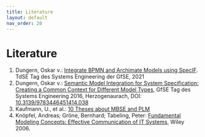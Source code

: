 ```yaml
---
title: Literature
layout: default
nav_order: 20
---
```


# Literature

1. Dungern, Oskar v.: <a href="https:specif.de/files/literature/TdSE-2021%20Dungern%20-%20Integrate%20BPMN%20and%20Archimate%20Models%20using%20SpecIF.pdf" target="_blank">Integrate BPMN and Archimate Models using SpecIF</a>. TdSE Tag des Systems Engineering der GfSE, 2021
1. Dungern, Oskar v.: <a href="https://www.researchgate.net/publication/310360106_Semantic_Model_Integration_for_System_Specification_Creating_a_Common_Context_for_Different_Model_Types" target="_blank">Semantic Model Integration for System Specification: Creating a Common Context for Different Model Types</a>, GfSE Tag des Systems Engineering 2016, Herzogenaurach, DOI: <a href="https://www.hanser-elibrary.com/doi/10.3139/9783446451414.038" target="_blank">10.3139/9783446451414.038</a>
1. Kaufmann, U., et al.: <a href="http://gfse.de/Dokumente_Mitglieder/ag_ergebnisse/PLM4MBSE/PLM4MBSE_Position_paper_V_1_1.pdf" target="_blank">10 Theses about MBSE and PLM</a>
1. Knöpfel, Andreas; Gröne, Bernhard; Tabeling, Peter: <a href="https://www.wiley.com/en-ie/Fundamental+Modeling+Concepts%3A+Effective+Communication+of+IT+Systems-p-9780470027103" target="_blank">Fundamental Modeling Concepts: Effective Communication of IT Systems</a>, Wiley 2006.

<!--
[1] 	Wendt, S.: Ein grundlegender Begriffsrahmen für das Wissensmanagement im Software-Engineering. In Proceedings „Knowtech“ Dresden 2001
[2] 	Knöpfel, A.; Gröne, B.; Tabeling, P.: Fundamental Modelling Concepts – Effective Communication of IT Systems. ISBN-13: 978-0-470-02710-3. John Wiley&Sons, Chichester, 2005.
[3] 	Kaufmann, U., Pfenning, M.: 10 Theses about MBSE and PLM,
[4] 	Object Management Group: Systems Modeling Language (OMG SysML™), Version 1.3, June 2012
[5] 	Object Management Group: Requirements Interchange Format (ReqIF)
[6] 	Open Services for Lifecycle Collaboration (OSLC)
[7] 	Dungern, O.v.: Semantic Model-Integration for System Specification – Meaningful, Consistent and Viable, 7.Grazer Symposium Virtuelles Fahrzeug, Graz, Mai 2014.
[8] 	Dungern, O.v.: Übergreifende Konzeption von Geräten für die Gebäudeautomation – Methodik und Management. TdSE Tag des Systems Engineering der GfSE, Bremen, November 2014.
[9] 	Dungern, O.v.: Integration von Systemmodellen mit fünf fundamentalen Elementtypen. TdSE Tag des Systems Engineering der GfSE, Ulm, November 2015.
[10]  	Dungern, O.v.: Von Anforderungslisten zu vernetzten Produktmodellen – am Beispiel der Gebäudeautomation. REConf, Unterschleißheim, März 2016.
[11]  	Dungern, O.v.: Semantic Model Integration for System Specification - Creating a Common Context for Different Model Types. TdSE Tag des Systems Engineering der GfSE, Herzogenaurach, Oktober 2016.
[12]  	Dungern, O.v.; Uphoff, F.: Der ‚Interaction Room‘ bahnt einen natürlichen Weg zu vernetzten Systemspezifikationen. REConf, München, März 2017.
[13]  	Dungern, O.v.: How to Automatically Understand and Integrate System-models … and how SpecIF can help. GfSE EMEA Workshop Mannheim, September 2017.
[14]  	Mochine, Ph.; Sünnetcioglu, A.; Dungern, O.v.; Stark, R.: SysML-Modelle maschinell verstehen und verknüpfen. TdSE Tag des Systems Engineering der GfSE, Paderborn, November 2017.
[15]  	Alt, O.: SpecIF - Die kommende vielschichtige Datenquelle für Spezifikationsdaten. Fachgruppentreffen GI-RE, Nürnberg, November 2018.
[16]  	Dungern, O.v.: Model-Integration with SpecIF. ProSTEP ivip e.V. SysML-Workflow-Forum November 2019.
[17]  	Dungern, O.v.; Alt, O.: Specification Integration Facility - Wozu braucht man SpecIF neben SysML?. TdSE Tag des Systems Engineering der GfSE, online, November/18-20 2020.
[18]  	Dungern, O.v.: Integrate BPMN and Archimate Models using SpecIF. TdSE Tag des Systems Engineering der GfSE, online, November/10-12 2021.
[19]  	Dungern, O.v.: Kollaboration im Systems Engineering mit ReqIF. REConf, Munich, April/25-27 2022.
[20]  	Alt, O.: SpecIF-Tutorial (German). TdSE Tag des Systems Engineering der GfSE, Paderborn, November/16-18 2022.
-->

<!-- templates 
	<a href="" target="_blank"></a> 
	<img class="my-align-right size-60" src="./assets/images/Home/" alt="" /> 
-->
